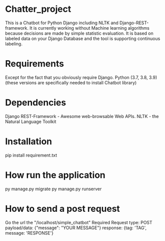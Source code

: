 # Chatter_project

This is a Chatbot for Python Django including NLTK and Django-REST-framework. It is currently working without Machine learning algorithms because decisions are made by simple statistic evaluation. It is based on labeled data on your Django Database and the tool is supporting continuous labeling.

# Requirements
Except for the fact that you obviously require Django. Python (3.7, 3.8, 3.9)(these versions are specifically needed to install Chatbot library)

# Dependencies
Django REST-Framework - Awesome web-browsable Web APIs. NLTK - the Natural Language Toolkit

# Installation
pip install requirement.txt

# How run the application
py manage.py migrate
py manage.py runserver

# How to send a post request
Go the url the "/localhost/simple_chatbot"
Required Request type: POST
payload/data: {"message": "YOUR MESSAGE"}
response: {tag: 'TAG', message: 'RESPONSE'}

